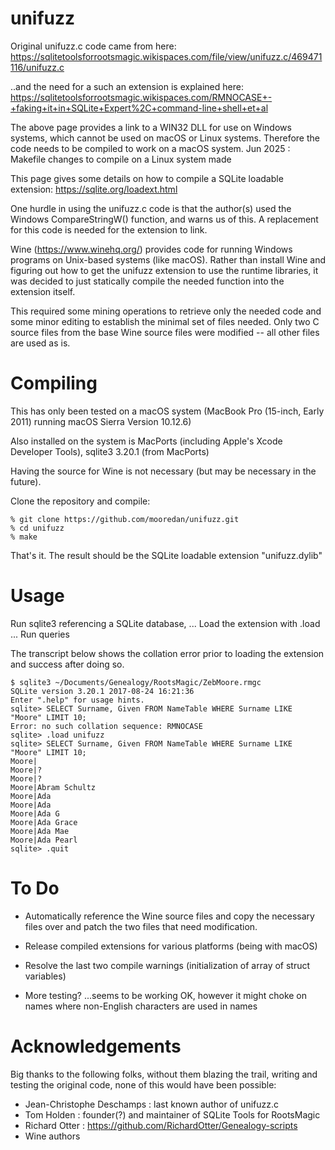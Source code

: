 # unifuzz



Original unifuzz.c code came from here:
https://sqlitetoolsforrootsmagic.wikispaces.com/file/view/unifuzz.c/469471116/unifuzz.c

..and the need for a such an extension is explained here: 
https://sqlitetoolsforrootsmagic.wikispaces.com/RMNOCASE+-+faking+it+in+SQLite+Expert%2C+command-line+shell+et+al


The above page provides a link to a WIN32 DLL for use on Windows systems, which cannot be used on macOS or Linux systems.
Therefore the code needs to be compiled to work on a macOS system.
Jun 2025 : Makefile changes to compile on a Linux system made

This page gives some details on how to compile a SQLite loadable extension:
https://sqlite.org/loadext.html


One hurdle in using the unifuzz.c code is that the author(s) used the Windows CompareStringW()
function, and warns us of this.  A replacement for this code is needed for the extension to
link. 

Wine (https://www.winehq.org/) provides code for running Windows programs on Unix-based systems (like macOS).
Rather than install Wine and figuring out how to get the unifuzz extension to use the runtime libraries, it
was decided to just statically compile the needed function into the extension itself.

This required some mining operations to retrieve only the needed code and some minor editing to establish
the minimal set of files needed.  Only two C source files from the base Wine source files were modified --
all other files are used as is.

Compiling
================================
This has only been tested on a macOS system (MacBook Pro (15-inch, Early 2011) running macOS Sierra Version 10.12.6)

Also installed on the system is MacPorts (including Apple's Xcode Developer Tools), sqlite3 3.20.1 (from MacPorts)

Having the source for Wine is not necessary (but may be necessary in the future).

Clone the repository and compile:

```
% git clone https://github.com/mooredan/unifuzz.git
% cd unifuzz
% make
```

That's it. The result should be the SQLite loadable extension "unifuzz.dylib"

Usage
================================
Run sqlite3 referencing a SQLite database,
... Load the extension with .load
... Run queries

The transcript below shows the collation error prior to 
loading the extension and success after doing so.

```
$ sqlite3 ~/Documents/Genealogy/RootsMagic/ZebMoore.rmgc
SQLite version 3.20.1 2017-08-24 16:21:36
Enter ".help" for usage hints.
sqlite> SELECT Surname, Given FROM NameTable WHERE Surname LIKE "Moore" LIMIT 10;
Error: no such collation sequence: RMNOCASE
sqlite> .load unifuzz
sqlite> SELECT Surname, Given FROM NameTable WHERE Surname LIKE "Moore" LIMIT 10;
Moore|
Moore|?
Moore|?
Moore|Abram Schultz
Moore|Ada
Moore|Ada
Moore|Ada G
Moore|Ada Grace
Moore|Ada Mae
Moore|Ada Pearl
sqlite> .quit
```


To Do
==============================================================
* Automatically reference the Wine source files and copy the
  necessary files over and patch the two files that need 
  modification.

* Release compiled extensions for various platforms (being with macOS)

* Resolve the last two compile warnings (initialization of array of struct
  variables)

* More testing? ...seems to be working OK, however it might choke on names
  where non-English characters are used in names


Acknowledgements
=================================
Big thanks to the following folks, without them blazing the trail,
writing and testing the original code, none of this would have been
possible:

* Jean-Christophe Deschamps : last known author of unifuzz.c
* Tom Holden : founder(?) and maintainer of SQLite Tools for RootsMagic
* Richard Otter : https://github.com/RichardOtter/Genealogy-scripts
* Wine authors

